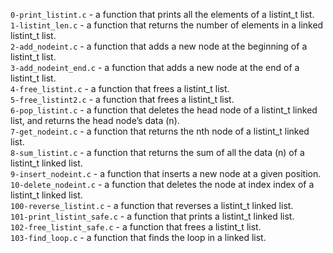 `0-print_listint.c` - a function that prints all the elements of a listint_t list.\
`1-listint_len.c` - a function that returns the number of elements in a linked listint_t list.\
`2-add_nodeint.c` - a function that adds a new node at the beginning of a listint_t list.\
`3-add_nodeint_end.c` - a function that adds a new node at the end of a listint_t list.\
`4-free_listint.c` - a function that frees a listint_t list.\
`5-free_listint2.c` - a function that frees a listint_t list.\
`6-pop_listint.c` - a function that deletes the head node of a listint_t linked list, and returns the head node’s data (n).\
`7-get_nodeint.c` - a function that returns the nth node of a listint_t linked list.\
`8-sum_listint.c` - a function that returns the sum of all the data (n) of a listint_t linked list.\
`9-insert_nodeint.c` - a function that inserts a new node at a given position.\
`10-delete_nodeint.c` - a function that deletes the node at index index of a listint_t linked list.\
`100-reverse_listint.c` - a function that reverses a listint_t linked list.\
`101-print_listint_safe.c` - a function that prints a listint_t linked list.\
`102-free_listint_safe.c` - a function that frees a listint_t list.\
`103-find_loop.c` - a function that finds the loop in a linked list.
